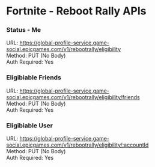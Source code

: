 # Fortnite - Reboot Rally APIs

### Status - Me

URL: https://global-profile-service.game-social.epicgames.com/v1/rebootrally/eligibility \
Method: PUT (No Body) \
Auth Required: Yes

### Eligibiable Friends

URL: https://global-profile-service.game-social.epicgames.com/v1/rebootrally/eligibility/friends \
Method: PUT (No Body) \
Auth Required: Yes

### Eligibiable User

URL: https://global-profile-service.game-social.epicgames.com/v1/rebootrally/eligibility/:accountId \
Method: PUT (No Body) \
Auth Required: Yes
